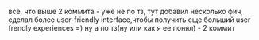 все, что выше 2 коммита - уже не по тз, тут добавил несколько фич, сделал более user-friendly interface,чтобы получить еще больший user frendly experiences =)
ну а по тз(ну или как я ее понял) - 2 коммит
